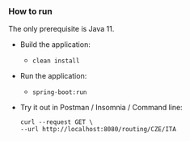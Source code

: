 ### How to run

The only prerequisite is Java 11.

 - Build the application:
   - `clean install`
   
 - Run the application:
   - `spring-boot:run`

 - Try it out in Postman / Insomnia / Command line:
    ```
   curl --request GET \
    --url http://localhost:8080/routing/CZE/ITA
   ```
